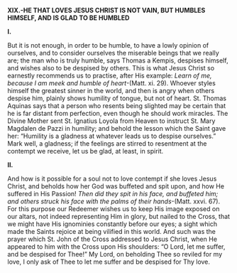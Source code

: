 
**XIX.-HE THAT LOVES JESUS CHRIST IS NOT VAIN, BUT HUMBLES HIMSELF, AND IS GLAD TO BE HUMBLED**

**I.**

But it is not enough, in order to be humble, to have a lowly opinion of ourselves, and to consider ourselves the miserable beings that we really are; the man who is truly humble, says Thomas a Kempis, despises himself, and wishes also to be despised by others. This is what Jesus Christ so earnestly recommends us to practise, after His example: _Learn of me, because I am meek and humble of heart_-(Matt. xi. 29). Whoever styles himself the greatest sinner in the world, and then is angry when others despise him, plainly shows humility of tongue, but not of heart. St. Thomas Aquinas says that a person who resents being slighted may be certain that he is far distant from perfection, even though he should work miracles. The Divine Mother sent St. Ignatius Loyola from Heaven to instruct St. Mary Magdalen de Pazzi in humility; and behold the lesson which the Saint gave her: “Humility is a gladness at whatever leads us to despise ourselves.” Mark well, a gladness; if the feelings are stirred to resentment at the contempt we receive, let us be glad, at least, in spirit.

**II.**

And how is it possible for a soul not to love contempt if she loves Jesus Christ, and beholds how her God was buffeted and spit upon, and how He suffered in His Passion! _Then did they spit in his face, and buffeted him; and others struck his face with the palms of their hands_-(Matt. xxvi. 67). For this purpose our Redeemer wishes us to keep His image exposed on our altars, not indeed representing Him in glory, but nailed to the Cross, that we might have His ignominies constantly before our eyes; a sight which made the Saints rejoice at being vilified in this world. And such was the prayer which St. John of the Cross addressed to Jesus Christ, when He appeared to him with the Cross upon His shoulders: “O Lord, let me suffer, and be despised for Thee!” My Lord, on beholding Thee so reviled for my love, I only ask of Thee to let me suffer and be despised for Thy love.


